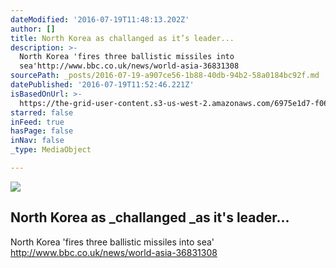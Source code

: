 ```yaml
---
dateModified: '2016-07-19T11:48:13.202Z'
author: []
title: North Korea as challanged as it’s leader...
description: >-
  North Korea 'fires three ballistic missiles into
  sea'http://www.bbc.co.uk/news/world-asia-36831308
sourcePath: _posts/2016-07-19-a907ce56-1b88-40db-94b2-58a0184bc92f.md
datePublished: '2016-07-19T11:52:46.221Z'
isBasedOnUrl: >-
  https://the-grid-user-content.s3-us-west-2.amazonaws.com/6975e1d7-f061-4ce4-8e25-4f97998df690.jpg
starred: false
inFeed: true
hasPage: false
inNav: false
_type: MediaObject

---
```

![](https://the-grid-user-content.s3-us-west-2.amazonaws.com/6975e1d7-f061-4ce4-8e25-4f97998df690.jpg)

## North Korea as _challanged _as it's leader...

North Korea 'fires three ballistic missiles into sea'  
http://www.bbc.co.uk/news/world-asia-36831308